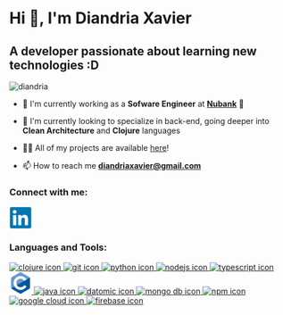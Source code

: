# Hi 👋, I'm Diandria Xavier</h1>

## A developer passionate about learning new technologies :D

![diandria](https://komarev.com/ghpvc/?username=diandria)

- 🔭 I'm currently working as a **Sofware Engineer** at **[Nubank](https://github.com/nubank)** 💜

- 🌱 I'm currently looking to specialize in back-end, going deeper into **Clean Architecture** and **Clojure** languages

- 👨‍💻 All of my projects are available [here](https://github.com/diandria)!

- 📫 How to reach me **diandriaxavier@gmail.com**

### Connect with me:</h3>

<a href="https://www.linkedin.com/in/diandria-xavier/" target="blank"><img align="center" src="https://raw.githubusercontent.com/devicons/devicon/master/icons/linkedin/linkedin-original.svg" alt="diandriaxavier" height="40" width="40" /></a>
</p>

### Languages and Tools:

<p align="left">
    <a href="https://clojure.org/" target="_blank"> <img src="https://www.vectorlogo.zone/logos/clojure/clojure-icon.svg" alt="clojure icon" width="40" height="40" /> </a>
    <a href="https://git-scm.com/" target="_blank"> <img src="https://www.vectorlogo.zone/logos/git-scm/git-scm-icon.svg" alt="git icon" width="40" height="40" /> </a>
    <a href="https://www.python.org" target="_blank"> <img src="https://www.vectorlogo.zone/logos/python/python-icon.svg" alt="python icon" width="40" height="40" /> </a>
    <a href="https://nodejs.org/" target="_blank"> <img src="https://www.vectorlogo.zone/logos/nodejs/nodejs-icon.svg" alt="nodejs icon" width="40" height="40" /> </a>
    <a href="https://www.typescriptlang.org" target="_blank"> <img src="https://www.vectorlogo.zone/logos/typescriptlang/typescriptlang-icon.svg" alt="typescript icon" width="40" height="40" /> </a>
    <a href="https://www.cprogramming.com" target="_blank"> <img src="https://raw.githubusercontent.com/devicons/devicon/master/icons/c/c-original.svg" alt="c icon" width="40" height="40" /> </a>
    <a href="https://www.java.com" target="_blank"> <img src="https://www.vectorlogo.zone/logos/java/java-icon.svg" alt="java icon" width="40" height="40" /> </a>
    <a href="https://www.datomic.com/" target="_blank"> <img src="https://www.datomic.com/images/datomic-logo-290x230.png" alt="datomic icon" width="40" height="40" /> </a>
    <a href="https://www.mongodb.com/" target="_blank"> <img src="https://www.vectorlogo.zone/logos/mongodb/mongodb-icon.svg" alt="mongo db icon" width="40" height="40" /> </a>
    <a href="https://www.npmjs.com" target="_blank"> <img src="https://www.vectorlogo.zone/logos/npmjs/npmjs-icon.svg" alt="npm icon" width="40" height="40" /> </a>
    <a href="https://cloud.google.com" target="_blank"> <img src="https://www.vectorlogo.zone/logos/google_cloud/google_cloud-icon.svg" alt="google cloud icon" width="40" height="40" /> </a>
    <a href="https://firebase.google.com/" target="_blank"> <img src="https://www.vectorlogo.zone/logos/firebase/firebase-icon.svg" alt="firebase icon" width="40" height="40" /> </a>
</p>
